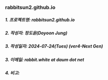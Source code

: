 ### rabbitsun2.github.io

##### 1. 프로젝트명: rabbitsun2.github.io
##### 2. 작성자: 정도윤(Doyoon Jung)
##### 3. 작성일자: 2024-07-24(Tues) (ver4-Next Gen)
##### 3. 이메일: rabbit.white at daum dot net
##### 4. 비고:
